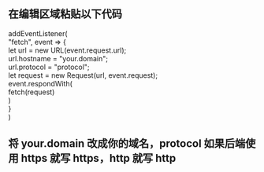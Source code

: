 ## 在编辑区域粘贴以下代码

addEventListener(<br>
    "fetch", event => {<br>
        let url = new URL(event.request.url);<br>
        url.hostname = "your.domain";<br>
        url.protocol = "protocol";<br>
        let request = new Request(url, event.request);<br>
        event.respondWith(<br>
            fetch(request)<br>
        )<br>
    }<br>
)<br>

## 将 your.domain 改成你的域名，protocol 如果后端使用 https 就写 https，http 就写 http
